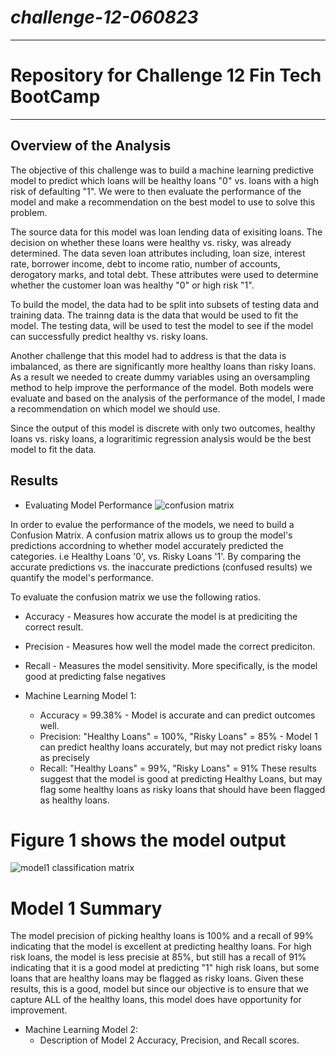# *challenge-12-060823*
---
# Repository for Challenge 12 Fin Tech BootCamp
---
## Overview of the Analysis
The objective of this challenge was to build a machine learning predictive model to predict which loans will be healthy loans "0" vs. loans with a high risk of defaulting "1". We were to then evaluate the performance of the model and make a recommendation on the best model to use to solve this problem.

The source data for this model was loan lending data of exisiting loans. The decision on whether these loans were healthy vs. risky, was already determined. The data seven loan attributes including, loan size, interest rate, borrower income, debt to income ratio, number of accounts, derogatory marks, and total debt. These attributes were used to determine whether the customer loan was healthy "0" or high risk "1". 

To build the model, the data had to be split into subsets of testing data and training data. The trainng data is the data that would be used to fit the model. The testing data, will be used to test the model to see if the model can successfully predict healthy vs. risky loans. 

Another challenge that this model had to address is that the data is imbalanced, as there are significantly more healthy loans than risky loans. As a result we needed to create dummy variables using an oversampling method to help improve the performance of the model. Both models were evaluate and based on the analysis of the performance of the model, I made a recommendation on which model we should use. 

Since the output of this model is discrete with only two outcomes, healthy loans vs. risky loans, a lograritimic regression analysis would be the best model to fit the data. 

## Results

* Evaluating Model Performance
![confusion matrix](/images/12-3-confusion-matrix-general.png)

In order to evalue the performance of the models, we need to build a Confusion Matrix. A confusion matrix allows us to group the model's predictions accordning to whether model accurately predicted the categories. i.e Healthy Loans '0', vs. Risky Loans '1'. By comparing the accurate predictions vs. the inaccurate predictions (confused results) we quantify the model's performance.

To evaluate the confusion matrix we use the following ratios.

  * Accuracy - Measures how accurate the model is at prediciting the correct result. 
  * Precision - Measures how well the model made the correct prediciton.
  * Recall - Measures the model sensitivity. More specifically, is the model good at predicting false negatives 
  
* Machine Learning Model 1:
  * Accuracy = 99.38% - Model is accurate and can predict outcomes well. 
  * Precision: "Healthy Loans" = 100%, "Risky Loans" = 85% - Model 1 can predict healthy loans accurately, but may not predict risky loans as precisely 
  * Recall: "Healthy Loans" = 99%, "Risky Loans" = 91% These results suggest that the model is good at predicting Healthy Loans, but may flag some healthy loans as risky loans that should have been flagged as healthy loans. 
 
# Figure 1 shows the model output 
  
![model1 classification matrix](/images/model1classificationmatrix.png)

# Model 1 Summary
The model precision of picking healthy loans is 100% and a recall of 99% indicating that the model is excellent at predicting healthy loans. For high risk loans, the model is less precisie at 85%, but still has a recall of 91% indicating that it is a good model at predicting "1" high risk loans, but some loans that are healthy loans may be flagged as risky loans. Given these results, this is a good, model but since our objective is to ensure that we capture ALL of the healthy loans, this model does have opportunity for improvement. 


* Machine Learning Model 2:
  * Description of Model 2 Accuracy, Precision, and Recall scores.
 
